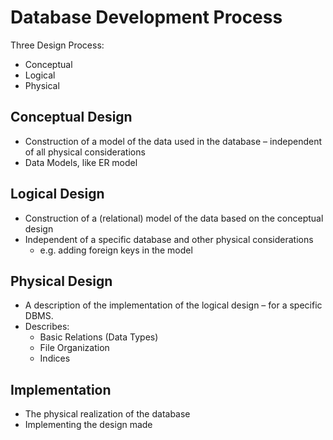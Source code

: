 # Database Development Process

Three Design Process:
- Conceptual
- Logical
- Physical

## Conceptual Design

- Construction of a model of the data used in the database – independent of all physical considerations
- Data Models, like ER model

## Logical Design

- Construction of a (relational) model of the data based on the conceptual design
- Independent of a specific database and other physical considerations
    - e.g. adding foreign keys in the model

## Physical Design

- A description of the implementation of the logical design – for a specific DBMS.
- Describes:
    - Basic Relations (Data Types)
    - File Organization
    - Indices

## Implementation

- The physical realization of the database
- Implementing the design made